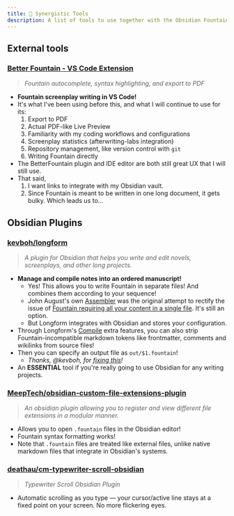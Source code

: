 ```yaml
---
title: 🤝 Synergistic Tools
description: A list of tools to use together with the Obsidian Fountain Editor plugin
---
```


## External tools

### [Better Fountain - VS Code Extension](https://marketplace.visualstudio.com/items?itemName=piersdeseilligny.betterfountain)

> _Fountain autocomplete, syntax highlighting, and export to PDF_

- **Fountain screenplay writing in VS Code!**
- It's what I've been using before this, and what I will continue to use for its:
  1. Export to PDF
  2. Actual PDF-like Live Preview
  3. Familiarity with my coding workflows and configurations
  4. Screenplay statistics (afterwriting-labs integration)
  5. Repository management, like version control with `git`
  6. Writing Fountain directly
- The BetterFountain plugin and IDE editor are both still great UX that I will still use.
- That said,
  1. I want links to integrate with my Obsidian vault.
  2. Since Fountain is meant to be written in one long document, it gets bulky. Which leads us to...

## Obsidian Plugins

### [kevboh/longform](https://github.com/kevboh/longform)

> _A plugin for Obsidian that helps you write and edit novels, screenplays, and other long projects._

- **Manage and compile notes into an ordered manuscript!**
  - Yes! This allows you to write Fountain in separate files! And combines them according to your sequence!
  - John August's own [Assembler](https://quoteunquoteapps.com/assembler/) was the original attempt to rectify the issue of [Fountain requiring all your content in a single file](https://github.com/chuangcaleb/ffluent#purpose). It's still an option.
  - But Longform integrates with Obsidian and stores your configuration.
- Through Longform's [Compile](https://github.com/kevboh/longform/blob/main/docs/COMPILE.md) extra features, you can also strip Fountain-incompatible markdown tokens like frontmatter, comments and wikilinks from source files!
- Then you can specify an output file as `out/$1.fountain`!
  - _Thanks, @kevboh, for [fixing this](https://github.com/kevboh/longform/issues/203#issuecomment-1769837247)!_
- An **ESSENTIAL** tool if you're really going to use Obsidian for any writing projects.

### [MeepTech/obsidian-custom-file-extensions-plugin](https://github.com/MeepTech/obsidian-custom-file-extensions-plugin)

> _An obsidian plugin allowing you to register and view different file extensions in a modular manner._

- Allows you to open `.fountain` files in the Obsidian editor!
- Fountain syntax formatting works!
- Note that `.fountain` files are treated like external files, unlike native markdown files that integrate in Obsidian's systems.

### [deathau/cm-typewriter-scroll-obsidian](https://github.com/deathau/cm-typewriter-scroll-obsidian)

> _Typewriter Scroll Obsidian Plugin_

- Automatic scrolling as you type — your cursor/active line stays at a fixed point on your screen. No more flickering eyes.
